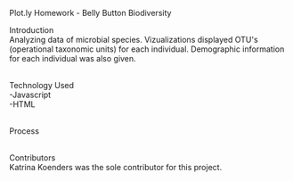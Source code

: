 Plot.ly Homework - Belly Button Biodiversity

Introduction
<br>Analyzing data of microbial species. Vizualizations displayed OTU's (operational taxonomic units) for each individual. Demographic information for each individual was also given. 

<br>Technology Used
<br>-Javascript
<br>-HTML

<br>Process

<br>Contributors
<br>Katrina Koenders was the sole contributor for this project. 
